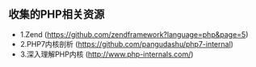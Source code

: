 ## 收集的PHP相关资源
* 1.Zend (https://github.com/zendframework?language=php&page=5)
* 2.PHP7内核剖析 (https://github.com/pangudashu/php7-internal)
* 3.深入理解PHP内核 (http://www.php-internals.com/)
